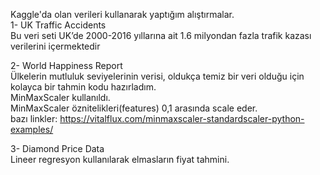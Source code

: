 Kaggle'da olan verileri kullanarak yaptığım alıştırmalar.  
1- UK Traffic Accidents  
Bu veri seti UK’de 2000-2016 yıllarına ait 1.6 milyondan fazla trafik kazası verilerini içermektedir  

2- World Happiness Report  
Ülkelerin mutluluk seviyelerinin verisi, oldukça temiz bir veri olduğu için kolayca bir tahmin kodu hazırladım.  
MinMaxScaler kullanıldı.  
MinMaxScaler öznitelikleri(features) 0,1 arasında scale eder.   
bazı linkler: https://vitalflux.com/minmaxscaler-standardscaler-python-examples/  

3- Diamond Price Data  
Lineer regresyon kullanılarak elmasların fiyat tahmini.
